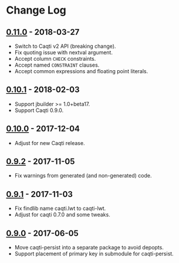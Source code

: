 # Change Log

## [0.11.0] - 2018-03-27

- Switch to Caqti v2 API (breaking change).
- Fix quoting issue with nextval argument.
- Accept column `CHECK` constraints.
- Accept named `CONSTRAINT` clauses.
- Accept common expressions and floating point literals.

## [0.10.1] - 2018-02-03

- Support jbuilder >= 1.0+beta17.
- Support Caqti 0.9.0.

## [0.10.0] - 2017-12-04

- Adjust for new Caqti release.

## [0.9.2] - 2017-11-05

- Fix warnings from generated (and non-generated) code.

## [0.9.1] - 2017-11-03

- Fix findlib name caqti.lwt to caqti-lwt.
- Adjust for caqti 0.7.0 and some tweaks.

## [0.9.0] - 2017-06-05

- Move caqti-persist into a separate package to avoid depopts.
- Support placement of primary key in submodule for caqti-persist.

[0.11.0]: https://github.com/paurkedal/episql/compare/0.10.1...v0.11.0
[0.10.1]: https://github.com/paurkedal/episql/compare/0.10.0...v0.10.1
[0.10.0]: https://github.com/paurkedal/episql/compare/0.9.2...v0.10.0
[0.9.2]: https://github.com/paurkedal/episql/compare/0.9.1...v0.9.2
[0.9.1]: https://github.com/paurkedal/episql/compare/0.9.0...v0.9.1
[0.9.0]: https://github.com/paurkedal/episql/compare/0.8.8...v0.9.0
